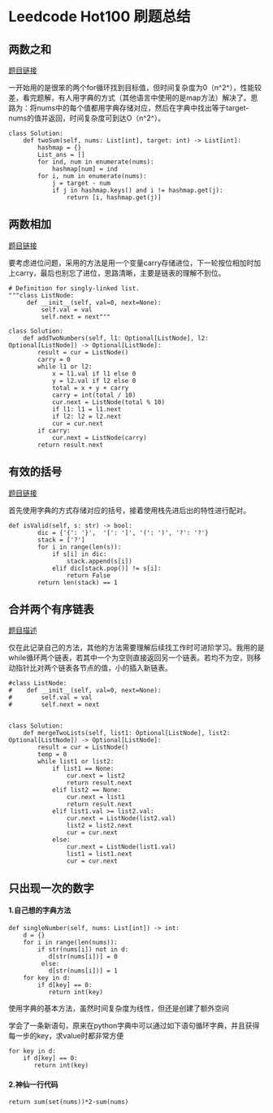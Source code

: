 # Leedcode Hot100 刷题总结

## 两数之和

[题目链接](https://leetcode.cn/problems/add-two-numbers/)

一开始用的是很笨的两个for循环找到目标值，但时间复杂度为0（n^2^），性能较差，看完题解，有人用字典的方式（其他语言中使用的是map方法）解决了。思路为：将nums中的每个值都用字典存储对应，然后在字典中找出等于target-nums的值并返回，时间复杂度可到达O（n^2^）。

```
class Solution:
    def twoSum(self, nums: List[int], target: int) -> List[int]:
        hashmap = {}
        List_ans = []
        for ind, num in enumerate(nums):
            hashmap[num] = ind
        for i, num in enumerate(nums):
            j = target - num
            if j in hashmap.keys() and i != hashmap.get(j):
                return [i, hashmap.get(j)]
```



## 两数相加

[题目链接](https://leetcode.cn/problems/add-two-numbers/)

要考虑进位问题，采用的方法是用一个变量carry存储进位，下一轮按位相加时加上carry，最后也别忘了进位，思路清晰，主要是链表的理解不到位。

```
# Definition for singly-linked list.
"""class ListNode:
     def __init__(self, val=0, next=None):
         self.val = val
         self.next = next"""
         
class Solution:
    def addTwoNumbers(self, l1: Optional[ListNode], l2: Optional[ListNode]) -> Optional[ListNode]:
        result = cur = ListNode()
        carry = 0
        while l1 or l2:
            x = l1.val if l1 else 0
            y = l2.val if l2 else 0
            total = x + y + carry
            carry = int(total / 10)
            cur.next = ListNode(total % 10)
            if l1: l1 = l1.next
            if l2: l2 = l2.next
            cur = cur.next
        if carry:
            cur.next = ListNode(carry)
        return result.next
```

## 有效的括号

[题目链接](https://leetcode.cn/problems/valid-parentheses/)

首先使用字典的方式存储对应的括号，接着使用栈先进后出的特性进行配对。

```
def isValid(self, s: str) -> bool:
        dic = {'{': '}',  '[': ']', '(': ')', '?': '?'}
        stack = ['?']
        for i in range(len(s)):
            if s[i] in dic: 
                stack.append(s[i])
            elif dic[stack.pop()] != s[i]:
                return False
        return len(stack) == 1
```

## 合并两个有序链表

[题目描述](https://leetcode.cn/problems/merge-two-sorted-lists/)

仅在此记录自己的方法，其他的方法需要理解后续找工作时可进阶学习。我用的是while循环两个链表，若其中一个为空则直接返回另一个链表。若均不为空，则移动指针比对两个链表各节点的值，小的插入新链表。

```
#class ListNode:
#    def __init__(self, val=0, next=None):
#        self.val = val
#        self.next = next


class Solution:
    def mergeTwoLists(self, list1: Optional[ListNode], list2: Optional[ListNode]) -> Optional[ListNode]:
        result = cur = ListNode()
        temp = 0
        while list1 or list2:
            if list1 == None:
                cur.next = list2
                return result.next
            elif list2 == None:
                cur.next = list1
                return result.next
            elif list1.val >= list2.val:
                cur.next = ListNode(list2.val)
                list2 = list2.next
                cur = cur.next
            else:
                cur.next = ListNode(list1.val)
                list1 = list1.next
                cur = cur.next
```



## 只出现一次的数字

#### 1.自己想的字典方法

```
def singleNumber(self, nums: List[int]) -> int:
    d = {}
    for i in range(len(nums)):
        if str(nums[i]) not in d:
           d[str(nums[i])] = 0
         else:
           d[str(nums[i])] = 1
    for key in d:
        if d[key] == 0:
           return int(key)
```

使用字典的基本方法，虽然时间复杂度为线性，但还是创建了额外空间

学会了一条新语句，原来在python字典中可以通过如下语句循环字典，并且获得每一步的key，求value时都非常方便

```
for key in d:
    if d[key] == 0:
       return int(key)
```

#### 2.神仙一行代码

```
return sum(set(nums))*2-sum(nums)
```
